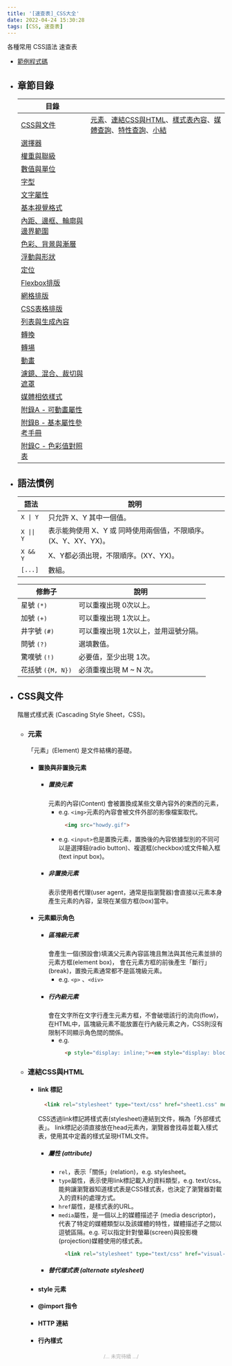 ```yaml
---
title: '[速查表]_CSS大全'
date: 2022-04-24 15:30:28
tags: [CSS, 速查表]
---
```


各種常用 CSS語法 速查表

<!-- more -->
- [範例程式碼](https://github.com/meyerweb/csstdg4figs)


- ## 章節目錄
  | 目錄 |  |
  |-----|-----|
  |[CSS與文件](#CSS與文件)| [元素](#元素)、[連結CSS與HTML](#連結CSS與HTML)、[樣式表內容](#樣式表內容)、[媒體查詢](#媒體查詢)、[特性查詢](#特性查詢)、[小結](#小結) |
  |[選擇器](#選擇器)|  |
  |[權重與聯級](#權重與聯級)|  |
  |[數值與單位](#數值與單位)|  |
  |[字型](#字型)|  |
  |[文字屬性](#文字屬性)|  |
  |[基本視覺格式](#基本視覺格式)|  |
  |[內距、邊框、輪廓與邊界範圍](#內距、邊框、輪廓與邊界範圍)|  |
  |[色彩、背景與漸層](#色彩、背景與漸層)|  |
  |[浮動與形狀](#浮動與形狀)|  |
  |[定位](#定位)|  |
  |[Flexbox排版](#Flexbox排版)|  |
  |[網格排版](#網格排版)|  |
  |[CSS表格排版](#CSS表格排版)|  |
  |[列表與生成內容](#列表與生成內容)|  |
  |[轉換](#轉換)|  |
  |[轉場](#轉場)|  |
  |[動畫](#動畫)|  |
  |[濾鏡、混合、裁切與遮罩](#濾鏡、混合、裁切與遮罩)|  |
  |[媒體相依樣式](#媒體相依樣式)|  |
  |[附錄A - 可動畫屬性](#附錄A)|  |
  |[附錄B - 基本屬性參考手冊](#附錄B)|  |
  |[附錄C - 色彩值對照表](#附錄C)|  |

- ## 語法慣例
  | 語法 | 說明 |
  |-----|-----|
  |`X \| Y`| 只允許 X、Y 其中一個值。 |
  |`X \|\| Y`| 表示能夠使用 X、Y 或 同時使用兩個值，不限順序。(X、Y、XY、YX)。 |
  |`X && Y`| X、Y都必須出現，不限順序。(XY、YX)。 |
  |`[...]`| 數組。 |

  | 修飾子 | 說明 |
  |-----|-----|
  |星號 `(*)`| 可以重複出現 0次以上。 |
  |加號 `(+)`| 可以重複出現 1次以上。 |
  |井字號 `(#)`| 可以重複出現 1次以上，並用逗號分隔。 |
  |問號 `(?)`| 選填數值。 |
  |驚嘆號 `(!)`| 必要值，至少出現 1次。 |
  |花括號 `({M, N})`| 必須重複出現 M ~ N 次。 |

- ## CSS與文件
  階層式樣式表 (Cascading Style Sheet，CSS)。
  - ### 元素
    「元素」(Element) 是文件結構的基礎。
    - #### 置換與非置換元素
      - ##### 置換元素
        元素的內容(Content) 會被置換成某些文章內容外的東西的元素，
        - e.g. `<img>`元素的內容會被文件外部的影像檔案取代。
          ```html
            <img src="howdy.gif">
          ```
        - e.g. `<input>`也是置換元素，置換後的內容依據型別的不同可以是選擇鈕(radio button)、複選框(checkbox)或文件輸入框(text input box)。
      - ##### 非置換元素
        表示使用者代理(user agent，通常是指瀏覽器)會直接以元素本身產生元素的內容，呈現在某個方框(box)當中。
    - #### 元素顯示角色
      - ##### 區塊級元素
        會產生一個(預設會)填滿父元素內容區塊且無法與其他元素並排的元素方框(element box)，
        會在元素方框的前後產生「斷行」(break)，置換元素通常都不是區塊級元素。
        - e.g. `<p>` 、`<div>`
      - ##### 行內級元素
        會在文字所在文字行產生元素方框，不會破壞該行的流向(flow)，
        在HTML中，區塊級元素不能放置在行內級元素之內，CSS則沒有限制不同顯示角色間的關係。
        - e.g.
          ```html
            <p style="display: inline;"><em style="display: block;">an inline element</em></p>
          ```
  
  - ### 連結CSS與HTML
    - #### link 標記
      ```html
        <link rel="stylesheet" type="text/css" href="sheet1.css" media="all">
      ```
      CSS透過link標記將樣式表(stylesheet)連結到文件，稱為「外部樣式表」。
      link標記必須直接放在head元素內，瀏覽器會找尋並載入樣式表，使用其中定義的樣式呈現HTML文件。
      - ##### 屬性 (attribute)
        - `rel`，表示「關係」(relation)，e.g. stylesheet。
        - `type`屬性，表示使用link標記載入的資料類型，e.g. text/css。能夠讓瀏覽器知道樣式表是CSS樣式表，也決定了瀏覽器對載入的資料的處理方式。
        - `href`屬性，是樣式表的URL。
        - `media`屬性，是一個以上的媒體描述子 (media descriptor)，代表了特定的媒體類型以及該媒體的特性，媒體描述子之間以逗號區隔。e.g. 可以指定針對螢幕(screen)與投影機(projection)媒體使用的樣式表。
          ```html
            <link rel="stylesheet" type="text/css" href="visual-sheet.css" media="screen, projection">
          ```
      - ##### 替代樣式表 (alternate stylesheet)
        
    - #### style 元素
    - #### @import 指令
    - #### HTTP 連結
    - #### 行內樣式


  <div style="text-align: center; color:#aaa;"><small>/... 未完待續 .../</small></div>